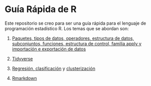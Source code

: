 # Guía Rápida de R

Este repositorio se creo para ser una guía rápida para el lenguaje de programación estadístico R. Los temas que se abordan son:

1. [Paquetes, tipos de datos, operadores, estructura de datos, subconjuntos, funciones, estructura de control, familia apply y importación e exportación de datos](https://bookdown.org/jboscomendoza/r-principiantes4/)

2. [Tidyverse](https://r4ds.had.co.nz/)

3. [Regresión, clasificación](https://bookdown.org/roback/bookdown-BeyondMLR/) y [clusterización](https://rafalab.github.io/dsbook/)

4. [Rmarkdown](https://bookdown.org/yihui/rmarkdown/)




